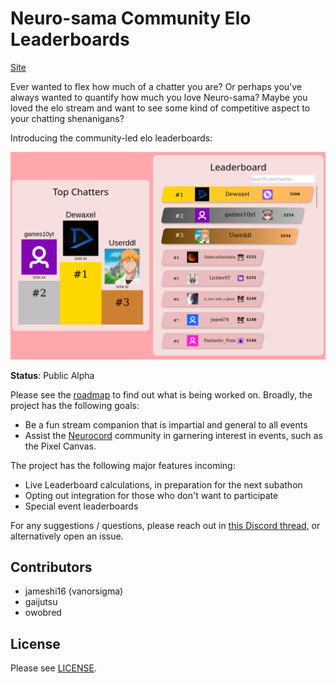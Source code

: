 # Neuro-sama Community Elo Leaderboards

[Site](https://vanorsigma.github.io/neuro-chat-elo)

Ever wanted to flex how much of a chatter you are? Or perhaps you've
always wanted to quantify how much you love Neuro-sama? Maybe you
loved the elo stream and want to see some kind of competitive aspect
to your chatting shenanigans?

Introducing the community-led elo leaderboards:

![Neuro Chat Elo](screenshots/screenshot-01.png)

**Status**: Public Alpha

Please see the
[roadmap](https://github.com/orgs/vanorsigma/projects/1) to find out
what is being worked on. Broadly, the project has the following goals:

- Be a fun stream companion that is impartial and general to all
  events
- Assist the [Neurocord](https://discord.com/invite/neurosama)
  community in garnering interest in events, such as the Pixel Canvas.

The project has the following major features incoming:
- Live Leaderboard calculations, in preparation for the next subathon
- Opting out integration for those who don't want to participate
- Special event leaderboards

For any suggestions / questions, please reach out in [this Discord
thread](https://discord.com/channels/574720535888396288/1246947536615243806),
or alternatively open an issue.

## Contributors

- jameshi16 (vanorsigma)
- gaijutsu
- owobred

## License

Please see [LICENSE](./LICENSE).

